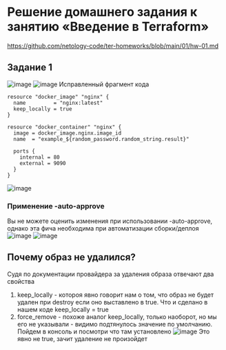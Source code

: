 # Решение домашнего задания к занятию «Введение в Terraform»
https://github.com/netology-code/ter-homeworks/blob/main/01/hw-01.md
## Задание 1
![image](https://github.com/user-attachments/assets/9c65bda1-0662-40cf-818a-ff0a513541a9)
![image](https://github.com/user-attachments/assets/7a796320-309a-42d6-a293-404c561f6223)
Исправленный фрагмент кода
```
resource "docker_image" "nginx" {
  name         = "nginx:latest"
  keep_locally = true
}

resource "docker_container" "nginx" {
  image = docker_image.nginx.image_id
  name  = "example_${random_password.random_string.result}"

  ports {
    internal = 80
    external = 9090
  }
}
```
![image](https://github.com/user-attachments/assets/5386b3c3-bcf0-4eb7-b6f3-cd77268a6dba)
### Применение  -auto-approve
Вы не можете оценить изменения при использовании -auto-approve, однако эта фича необходима при автоматизации сборки/деплоя
![image](https://github.com/user-attachments/assets/a65ccd6c-8d49-41dd-8535-dc3b5f2e56b5)
![image](https://github.com/user-attachments/assets/4e9ec470-d6e9-4447-a777-3d13e9016815)
## Почему образ не удалился?
Судя по документации провайдера за удаления образа отвечают два свойства
1. keep_locally - котороя явно говорит нам о том, что образ не будет удален при destroy если оно выставлено в true. Что и сделано в нашем коде  keep_locally = true
2. force_remove - похоже аналог keep_locally, только наоборот, но мы его не указывали - видимо подтянулось значение по умолчанию. Пойдем в консоль и посмотри  что там установлено
   ![image](https://github.com/user-attachments/assets/5c44d33c-4385-4315-9e4c-5c37b80c290e)
   Это явно не true, зачит удаление не произойдет

